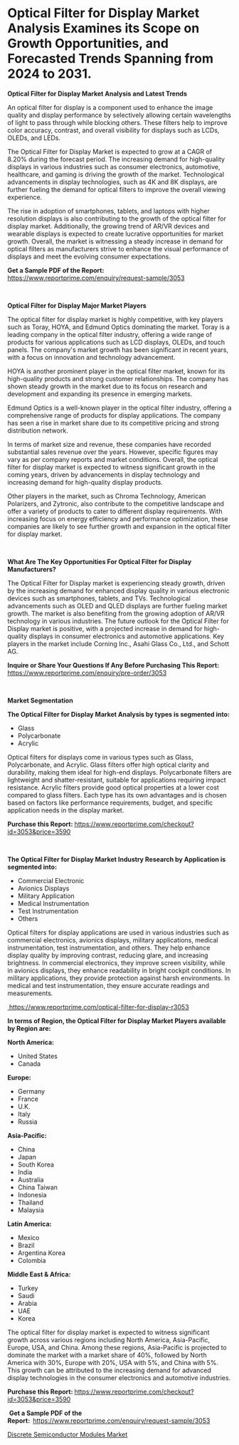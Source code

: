 <p><h1>Optical Filter for Display Market Analysis Examines its Scope on Growth Opportunities, and Forecasted Trends Spanning from 2024 to 2031.</h1></p><p><strong>Optical Filter for Display Market Analysis and Latest Trends</strong></p>
<p><p>An optical filter for display is a component used to enhance the image quality and display performance by selectively allowing certain wavelengths of light to pass through while blocking others. These filters help to improve color accuracy, contrast, and overall visibility for displays such as LCDs, OLEDs, and LEDs.</p><p>The Optical Filter for Display Market is expected to grow at a CAGR of 8.20% during the forecast period. The increasing demand for high-quality displays in various industries such as consumer electronics, automotive, healthcare, and gaming is driving the growth of the market. Technological advancements in display technologies, such as 4K and 8K displays, are further fueling the demand for optical filters to improve the overall viewing experience.</p><p>The rise in adoption of smartphones, tablets, and laptops with higher resolution displays is also contributing to the growth of the optical filter for display market. Additionally, the growing trend of AR/VR devices and wearable displays is expected to create lucrative opportunities for market growth. Overall, the market is witnessing a steady increase in demand for optical filters as manufacturers strive to enhance the visual performance of displays and meet the evolving consumer expectations.</p></p>
<p><strong>Get a Sample PDF of the Report:&nbsp;</strong> <a href="https://www.reportprime.com/enquiry/request-sample/3053">https://www.reportprime.com/enquiry/request-sample/3053</a></p>
<p>&nbsp;</p>
<p><strong>Optical Filter for Display Major Market Players</strong></p>
<p><p>The optical filter for display market is highly competitive, with key players such as Toray, HOYA, and Edmund Optics dominating the market. Toray is a leading company in the optical filter industry, offering a wide range of products for various applications such as LCD displays, OLEDs, and touch panels. The company's market growth has been significant in recent years, with a focus on innovation and technology advancement.</p><p>HOYA is another prominent player in the optical filter market, known for its high-quality products and strong customer relationships. The company has shown steady growth in the market due to its focus on research and development and expanding its presence in emerging markets.</p><p>Edmund Optics is a well-known player in the optical filter industry, offering a comprehensive range of products for display applications. The company has seen a rise in market share due to its competitive pricing and strong distribution network.</p><p>In terms of market size and revenue, these companies have recorded substantial sales revenue over the years. However, specific figures may vary as per company reports and market conditions. Overall, the optical filter for display market is expected to witness significant growth in the coming years, driven by advancements in display technology and increasing demand for high-quality display products.</p><p>Other players in the market, such as Chroma Technology, American Polarizers, and Zytronic, also contribute to the competitive landscape and offer a variety of products to cater to different display requirements. With increasing focus on energy efficiency and performance optimization, these companies are likely to see further growth and expansion in the optical filter for display market.</p></p>
<p>&nbsp;</p>
<p><strong>What Are The Key Opportunities For Optical Filter for Display Manufacturers?</strong></p>
<p><p>The Optical Filter for Display market is experiencing steady growth, driven by the increasing demand for enhanced display quality in various electronic devices such as smartphones, tablets, and TVs. Technological advancements such as OLED and QLED displays are further fueling market growth. The market is also benefiting from the growing adoption of AR/VR technology in various industries. The future outlook for the Optical Filter for Display market is positive, with a projected increase in demand for high-quality displays in consumer electronics and automotive applications. Key players in the market include Corning Inc., Asahi Glass Co., Ltd., and Schott AG.</p></p>
<p><strong>Inquire or Share Your Questions If Any Before Purchasing This Report:</strong> <a href="https://www.reportprime.com/enquiry/pre-order/3053">https://www.reportprime.com/enquiry/pre-order/3053</a></p>
<p>&nbsp;</p>
<p><strong>Market Segmentation</strong></p>
<p><strong>The Optical Filter for Display Market Analysis by types is segmented into:</strong></p>
<p><ul><li>Glass</li><li>Polycarbonate</li><li>Acrylic</li></ul></p>
<p><p>Optical filters for displays come in various types such as Glass, Polycarbonate, and Acrylic. Glass filters offer high optical clarity and durability, making them ideal for high-end displays. Polycarbonate filters are lightweight and shatter-resistant, suitable for applications requiring impact resistance. Acrylic filters provide good optical properties at a lower cost compared to glass filters. Each type has its own advantages and is chosen based on factors like performance requirements, budget, and specific application needs in the display market.</p></p>
<p><strong>Purchase this Report:&nbsp;</strong><a href="https://www.reportprime.com/checkout?id=3053&price=3590">https://www.reportprime.com/checkout?id=3053&price=3590</a></p>
<p>&nbsp;</p>
<p><strong>The Optical Filter for Display Market Industry Research by Application is segmented into:</strong></p>
<p><ul><li>Commercial Electronic</li><li>Avionics Displays</li><li>Military Application</li><li>Medical Instrumentation</li><li>Test Instrumentation</li><li>Others</li></ul></p>
<p><p>Optical filters for display applications are used in various industries such as commercial electronics, avionics displays, military applications, medical instrumentation, test instrumentation, and others. They help enhance display quality by improving contrast, reducing glare, and increasing brightness. In commercial electronics, they improve screen visibility, while in avionics displays, they enhance readability in bright cockpit conditions. In military applications, they provide protection against harsh environments. In medical and test instrumentation, they ensure accurate readings and measurements.</p></p>
<p><a href="https://www.reportprime.com/optical-filter-for-display-r3053">&nbsp;https://www.reportprime.com/optical-filter-for-display-r3053</a></p>
<p><strong>In terms of Region, the Optical Filter for Display Market Players available by Region are:</strong></p>
<p>
    <p> <strong> North America: </strong>
        <ul>
            <li>United States</li>
            <li>Canada</li>
        </ul>
        </p> 
    <p> <strong> Europe: </strong>
        <ul>
            <li>Germany</li>
            <li>France</li>
            <li>U.K.</li>
            <li>Italy</li>
            <li>Russia</li>
        </ul>
        </p> 
    <p> <strong> Asia-Pacific: </strong>
        <ul>
            <li>China</li>
            <li>Japan</li>
            <li>South Korea</li>
            <li>India</li>
            <li>Australia</li>
            <li>China Taiwan</li>
            <li>Indonesia</li>
            <li>Thailand</li>
            <li>Malaysia</li>
        </ul>
        </p> 
    <p> <strong> Latin America: </strong>
        <ul>
            <li>Mexico</li>
            <li>Brazil</li>
            <li>Argentina Korea</li>
            <li>Colombia</li>
        </ul>
        </p> 
    <p> <strong> Middle East & Africa: </strong>
        <ul>
            <li>Turkey</li>
            <li>Saudi</li>
            <li>Arabia</li>
            <li>UAE</li>
            <li>Korea</li>
        </ul>
    </p>
    </p>
<p><p>The optical filter for display market is expected to witness significant growth across various regions including North America, Asia-Pacific, Europe, USA, and China. Among these regions, Asia-Pacific is projected to dominate the market with a market share of 40%, followed by North America with 30%, Europe with 20%, USA with 5%, and China with 5%. This growth can be attributed to the increasing demand for advanced display technologies in the consumer electronics and automotive industries.</p></p>
<p><strong>Purchase this Report: </strong><a href="https://www.reportprime.com/checkout?id=3053&price=3590">https://www.reportprime.com/checkout?id=3053&price=3590</a></p>
<p>&nbsp;<strong>Get a Sample PDF of the Report:&nbsp;&nbsp;</strong><a href="https://www.reportprime.com/enquiry/request-sample/3053">https://www.reportprime.com/enquiry/request-sample/3053</a></p>
<p><strong></strong></p>
<p><p><a href="https://github.com/khlifeservices/Market-Research-Report-List-2/blob/main/discrete-semiconductor-modules-market.md">Discrete Semiconductor Modules Market</a></p></p>